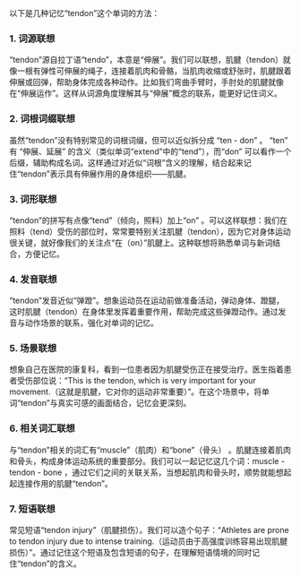 以下是几种记忆“tendon”这个单词的方法：
### 1. 词源联想
“tendon”源自拉丁语“tendo”，本意是“伸展”。我们可以联想，肌腱（tendon）就像一根有弹性可伸展的绳子，连接着肌肉和骨骼，当肌肉收缩或舒张时，肌腱跟着伸展或回弹，帮助身体完成各种动作。比如我们弯曲手臂时，手肘处的肌腱就像在“伸展运作”。这样从词源角度理解其与“伸展”概念的联系，能更好记住词义。
### 2. 词根词缀联想
虽然“tendon”没有特别常见的词根词缀，但可以近似拆分成 “ten - don” 。 “ten” 有 “伸展、延展” 的含义（类似单词“extend”中的“tend”），而“don” 可以看作一个后缀，辅助构成名词。这样通过对近似“词根”含义的理解，结合起来记住“tendon”表示具有伸展作用的身体组织——肌腱。
### 3. 词形联想
“tendon”的拼写有点像“tend”（倾向，照料）加上“on” 。可以这样联想：我们在照料（tend）受伤的部位时，常常要特别关注肌腱（tendon），因为它对身体运动很关键，就好像我们的关注点“在（on）”肌腱上。这种联想将熟悉单词与新词结合，方便记忆。
### 4. 发音联想
“tendon”发音近似“弹蹬”。想象运动员在运动前做准备活动，弹动身体、蹬腿，这时肌腱（tendon）在身体里发挥着重要作用，帮助完成这些弹蹬动作。通过发音与动作场景的联系，强化对单词的记忆。
### 5. 场景联想
想象自己在医院的康复科，看到一位患者因为肌腱受伤正在接受治疗。医生指着患者受伤部位说：“This is the tendon, which is very important for your movement.（这就是肌腱，它对你的运动非常重要）”。在这个场景中，将单词“tendon”与真实可感的画面结合，记忆会更深刻。
### 6. 相关词汇联想
与“tendon”相关的词汇有“muscle”（肌肉）和“bone”（骨头） 。肌腱连接着肌肉和骨头，构成身体运动系统的重要部分。我们可以一起记忆这几个词：muscle - tendon - bone ，通过它们之间的关联关系，当想起肌肉和骨头时，顺势就能想起起连接作用的肌腱“tendon”。
### 7. 短语联想
常见短语“tendon injury”（肌腱损伤）。我们可以造个句子：“Athletes are prone to tendon injury due to intense training.（运动员由于高强度训练容易出现肌腱损伤）”。通过记住这个短语及包含短语的句子，在理解短语情境的同时记住“tendon”的含义。 